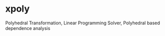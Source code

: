 # xpoly
Polyhedral Transformation,   Linear Programming Solver, Polyhedral based dependence analysis
